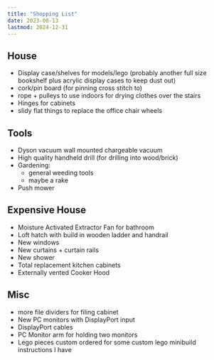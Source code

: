 ```yaml
---
title: "Shopping List"
date: 2023-08-13
lastmod: 2024-12-31
---
```


## House

- Display case/shelves for models/lego (probably another full size bookshelf plus acrylic display cases to keep dust out)
- cork/pin board (for pinning cross stitch to)
- rope + pulleys to use indoors for drying clothes over the stairs
- Hinges for cabinets
- slidy flat things to replace the office chair wheels

## Tools

- Dyson vacuum wall mounted chargeable vacuum
- High quality handheld drill (for drilling into wood/brick)
- Gardening:
  - general weeding tools
  - maybe a rake
- Push mower

## Expensive House

- Moisture Activated Extractor Fan for bathroom
- Loft hatch with build in wooden ladder and handrail
- New windows
- New curtains + curtain rails
- New shower
- Total replacement kitchen cabinets
- Externally vented Cooker Hood

## Misc

- more file dividers for filing cabinet
- New PC monitors with DisplayPort input
- DisplayPort cables
- PC Monitor arm for holding two monitors
- Lego pieces custom ordered for some custom lego minibuild instructions I have
